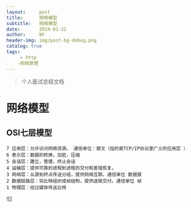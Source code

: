 ```yaml
---
layout:     post
title:      网络模型
subtitle:   网络模型
date:       2019-01-22
author:     WY
header-img: img/post-bg-debug.png
catalog: true
tags:
     - http
    -网络原理
---
```



>个人面试总结文档

# **网络模型**

## OSI七层模型

    7 应用层：允许访问网络资源。 通信单位：报文（指的是TCP/IP协议里广义的应用层 ） 
    6 表示层：数据的转换，加密，压缩  
    5 会话层：建立，管理，终止会话  
    4 运输层：提供可靠的进程到进程的交付和差错恢复。  
    3 网络层：从源到终点传送分组，提供网络互联。通信单位 数据报 
    2 数据链路层：将比特组织成帧结构，提供逐跳交付。通信单位 帧 
    1 物理层：经过媒体传送比特

![]
